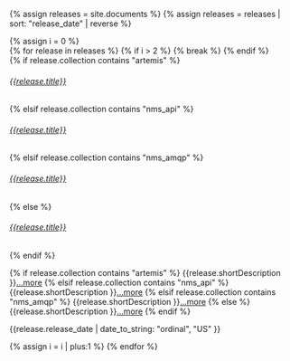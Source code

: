 {% assign releases = site.documents %} {% assign releases = releases | sort: "release_date" | reverse %}
 <div class="row align-middle">
{% assign i = 0 %}
<div class="card-group">
{% for release in releases %} {% if i > 2 %} {% break %} {% endif %}
<div class="card card-grey-small">
<div class="card-body ml-0 p-2">
{% if release.collection contains "artemis" %}
    <h6 class="card-title"><a class="text-blue" href="{{site.baseurl}}/components/artemis/download/">{{release.title}}</a></h6>
{% elsif release.collection contains "nms_api" %}
    <h6 class="card-title"><a class="text-blue" href="{{site.baseurl}}/components/nms/nms-api-downloads">{{release.title}}</a></h6>
{% elsif release.collection contains "nms_amqp" %}
    <h6 class="card-title"><a class="text-blue" href="{{site.baseurl}}/components/nms/providers/amqp/downloads/">{{release.title}}</a></h6>
{% else %}
    <h6 class="card-title"><a class="text-blue" href="{{release.url}}">{{release.title}}</a></h6>
{% endif %}

{% if release.collection contains "artemis" %}
    {{release.shortDescription }}<a style="display: unset;" class="nav-link pl-0 ml-0" href="{{site.baseurl}}/components/artemis/download/">...more</a>
{% elsif release.collection contains "nms_api" %}
    {{release.shortDescription }}<a style="display: unset;" class="nav-link pl-0 ml-0" href="{{site.baseurl}}/components/nms/nms-api-downloads">...more</a>
{% elsif release.collection contains "nms_amqp" %}
    {{release.shortDescription }}<a style="display: unset;" class="nav-link pl-0 ml-0" href="{{site.baseurl}}/components/nms/providers/amqp/downloads/">...more</a>
{% else %}
    {{release.shortDescription }}<a style="display: unset;" class="nav-link pl-0 ml-0" href="{{release.url}}">...more</a>
{% endif %}
    <p class="small text-muted text-right font-italic mb-0">{{release.release_date | date_to_string: "ordinal", "US" }}</p>
</div>
</div>
{% assign i = i | plus:1 %}
{% endfor %}
</div>
</div>
